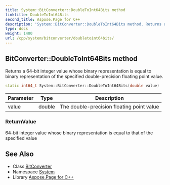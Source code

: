 ```yaml
---
title: System::BitConverter::DoubleToInt64Bits method
linktitle: DoubleToInt64Bits
second_title: Aspose.Page for C++
description: 'System::BitConverter::DoubleToInt64Bits method. Returns a 64-bit integer value whose binary representation is equal to binary representation of the specified double-precision floating point value in C++.'
type: docs
weight: 1400
url: /cpp/system/bitconverter/doubletoint64bits/
---
```

## BitConverter::DoubleToInt64Bits method


Returns a 64-bit integer value whose binary representation is equal to binary representation of the specified double-precision floating point value.

```cpp
static int64_t System::BitConverter::DoubleToInt64Bits(double value)
```


| Parameter | Type | Description |
| --- | --- | --- |
| value | double | The double-precision floating point value |

### ReturnValue

64-bit integer value whose binary representation is equal to that of the specified value

## See Also

* Class [BitConverter](../)
* Namespace [System](../../)
* Library [Aspose.Page for C++](../../../)
